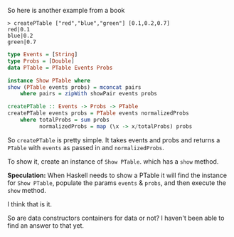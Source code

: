 So here is another example from a book

```
> createPTable ["red","blue","green"] [0.1,0.2,0.7]
red|0.1
blue|0.2
green|0.7
```

```haskell
type Events = [String]
type Probs = [Double]
data PTable = PTable Events Probs

instance Show PTable where
show (PTable events probs) = mconcat pairs
	where pairs = zipWith showPair events probs

createPTable :: Events -> Probs -> PTable
createPTable events probs = PTable events normalizedProbs
	where totalProbs = sum probs
		  normalizedProbs = map (\x -> x/totalProbs) probs
```

So `createPTable` is pretty simple. It takes events and probs and returns a `PTable` with `events` as passed in and `normalizedProbs`.

To show it, create an instance of `Show PTable`. which has a `show` method.

**Speculation:** When Haskell needs to show a PTable it will find the instance for `Show PTable`, populate the params `events` & `probs`, and then execute the `show` method.

I think that is it.

So are data constructors containers for data or not?
	I haven't been able to find an answer to that yet.


